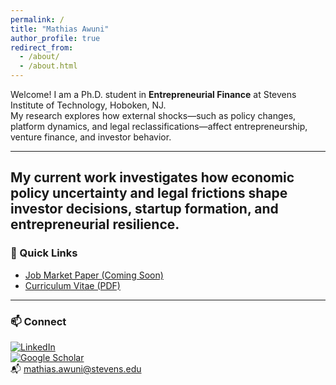 ```yaml
---
permalink: /
title: "Mathias Awuni"
author_profile: true
redirect_from: 
  - /about/
  - /about.html
---
```


Welcome! I am a Ph.D. student in **Entrepreneurial Finance** at Stevens Institute of Technology, Hoboken, NJ.  
My research explores how external shocks—such as policy changes, platform dynamics, and legal reclassifications—affect entrepreneurship, venture finance, and investor behavior.

---

My current work investigates how **economic policy uncertainty** and legal frictions shape investor decisions, startup formation, and entrepreneurial resilience. 
---

### 🔗 Quick Links

- [Job Market Paper (Coming Soon)](#)
- [Curriculum Vitae (PDF)](/cv.pdf)

---

### 📫 Connect

[![LinkedIn](https://img.shields.io/badge/LinkedIn-0A66C2?style=flat&logo=linkedin&logoColor=white)](https://www.linkedin.com/in/mathiasawuni)  
[![Google Scholar](https://img.shields.io/badge/Google%20Scholar-4285F4?style=flat&logo=google-scholar&logoColor=white)](https://scholar.google.com/citations?hl=en&user=biC2bt0AAAAJ)  
📬 mathias.awuni@stevens.edu

